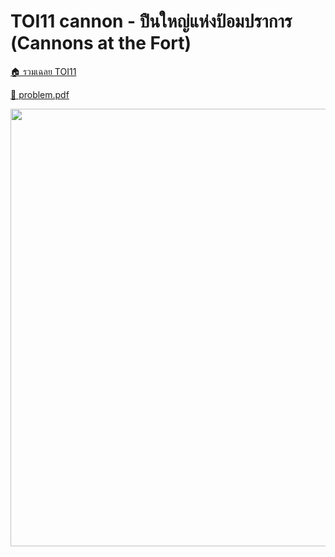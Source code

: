 <!-- @codegen_problem begin -->
# TOI11 cannon - ปืนใหญ่แห่งป้อมปราการ (Cannons at the Fort)

[🏠 รวมเฉลย TOI11](../)

[💎 problem.pdf](./toi11_cannon.pdf)

<img width="700" src="https://github.com/krist7599555/toi/assets/19445033/80c80822-7583-4bcd-a705-dae3eacdee85" />
<!-- @codegen_problem end -->
